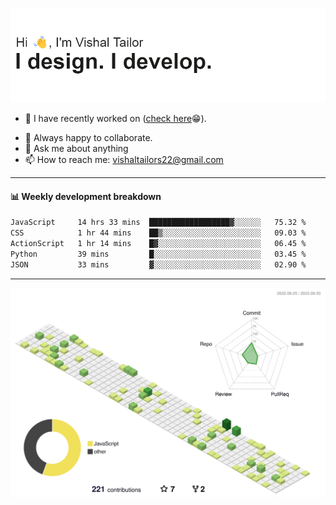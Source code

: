 ![Hi, I'm Vishal Tailor. I design. I develop.](https://github.com/vishaltailors/vishaltailors/blob/main/header.png?raw=true)

- 🔭 I have recently worked on ([check here](https://vishaltailor.com)😁).
<!-- - 🎦 Currently watching: JavaScript: The Hard Parts By Will Sentance. -->
- 👯 Always happy to collaborate.
- 💬 Ask me about anything
- 📫 How to reach me: <a href="mailto:vishaltailors22@gmail.com">vishaltailors22@gmail.com</a>

<hr /> 
<h4>📊 Weekly development breakdown</h4>
<!--START_SECTION:waka-->

```txt
JavaScript     14 hrs 33 mins  ██████████████████▓░░░░░░   75.32 %
CSS            1 hr 44 mins    ██▒░░░░░░░░░░░░░░░░░░░░░░   09.03 %
ActionScript   1 hr 14 mins    █▓░░░░░░░░░░░░░░░░░░░░░░░   06.45 %
Python         39 mins         █░░░░░░░░░░░░░░░░░░░░░░░░   03.45 %
JSON           33 mins         ▓░░░░░░░░░░░░░░░░░░░░░░░░   02.90 %
```

<!--END_SECTION:waka-->
<hr /> 

![](./profile-3d-contrib/profile-green-animate.svg)
